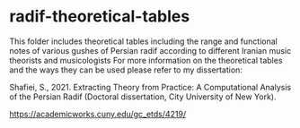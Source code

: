 # radif-theoretical-tables
This folder includes theoretical tables including the range and functional notes of various gushes of Persian radif according to different Iranian music theorists and musicologists
For more information on the theoretical tables and the ways they can be used please refer to my dissertation: 


Shafiei, S., 2021. Extracting Theory from Practice: A Computational Analysis of the Persian Radif (Doctoral dissertation, City University of New York).

https://academicworks.cuny.edu/gc_etds/4219/

